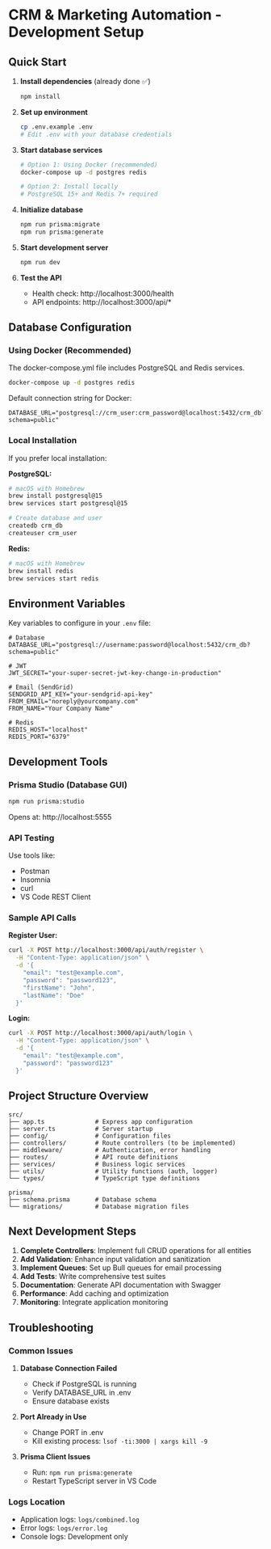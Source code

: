 # CRM & Marketing Automation - Development Setup

## Quick Start

1. **Install dependencies** (already done ✅)
   ```bash
   npm install
   ```

2. **Set up environment**
   ```bash
   cp .env.example .env
   # Edit .env with your database credentials
   ```

3. **Start database services**
   ```bash
   # Option 1: Using Docker (recommended)
   docker-compose up -d postgres redis
   
   # Option 2: Install locally
   # PostgreSQL 15+ and Redis 7+ required
   ```

4. **Initialize database**
   ```bash
   npm run prisma:migrate
   npm run prisma:generate
   ```

5. **Start development server**
   ```bash
   npm run dev
   ```

6. **Test the API**
   - Health check: http://localhost:3000/health
   - API endpoints: http://localhost:3000/api/*

## Database Configuration

### Using Docker (Recommended)
The docker-compose.yml file includes PostgreSQL and Redis services.

```bash
docker-compose up -d postgres redis
```

Default connection string for Docker:
```
DATABASE_URL="postgresql://crm_user:crm_password@localhost:5432/crm_db?schema=public"
```

### Local Installation
If you prefer local installation:

**PostgreSQL:**
```bash
# macOS with Homebrew
brew install postgresql@15
brew services start postgresql@15

# Create database and user
createdb crm_db
createuser crm_user
```

**Redis:**
```bash
# macOS with Homebrew
brew install redis
brew services start redis
```

## Environment Variables

Key variables to configure in your `.env` file:

```env
# Database
DATABASE_URL="postgresql://username:password@localhost:5432/crm_db?schema=public"

# JWT
JWT_SECRET="your-super-secret-jwt-key-change-in-production"

# Email (SendGrid)
SENDGRID_API_KEY="your-sendgrid-api-key"
FROM_EMAIL="noreply@yourcompany.com"
FROM_NAME="Your Company Name"

# Redis
REDIS_HOST="localhost"
REDIS_PORT="6379"
```

## Development Tools

### Prisma Studio (Database GUI)
```bash
npm run prisma:studio
```
Opens at: http://localhost:5555

### API Testing
Use tools like:
- Postman
- Insomnia
- curl
- VS Code REST Client

### Sample API Calls

**Register User:**
```bash
curl -X POST http://localhost:3000/api/auth/register \
  -H "Content-Type: application/json" \
  -d '{
    "email": "test@example.com",
    "password": "password123",
    "firstName": "John",
    "lastName": "Doe"
  }'
```

**Login:**
```bash
curl -X POST http://localhost:3000/api/auth/login \
  -H "Content-Type: application/json" \
  -d '{
    "email": "test@example.com",
    "password": "password123"
  }'
```

## Project Structure Overview

```
src/
├── app.ts              # Express app configuration
├── server.ts           # Server startup
├── config/             # Configuration files
├── controllers/        # Route controllers (to be implemented)
├── middleware/         # Authentication, error handling
├── routes/             # API route definitions
├── services/           # Business logic services
├── utils/              # Utility functions (auth, logger)
└── types/              # TypeScript type definitions

prisma/
├── schema.prisma       # Database schema
└── migrations/         # Database migration files
```

## Next Development Steps

1. **Complete Controllers**: Implement full CRUD operations for all entities
2. **Add Validation**: Enhance input validation and sanitization
3. **Implement Queues**: Set up Bull queues for email processing
4. **Add Tests**: Write comprehensive test suites
5. **Documentation**: Generate API documentation with Swagger
6. **Performance**: Add caching and optimization
7. **Monitoring**: Integrate application monitoring

## Troubleshooting

### Common Issues

1. **Database Connection Failed**
   - Check if PostgreSQL is running
   - Verify DATABASE_URL in .env
   - Ensure database exists

2. **Port Already in Use**
   - Change PORT in .env
   - Kill existing process: `lsof -ti:3000 | xargs kill -9`

3. **Prisma Client Issues**
   - Run: `npm run prisma:generate`
   - Restart TypeScript server in VS Code

### Logs Location
- Application logs: `logs/combined.log`
- Error logs: `logs/error.log`
- Console logs: Development only